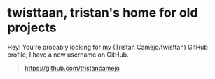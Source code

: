 # twisttaan, tristan's home for old projects

Hey! You're probably looking for my (Tristan Camejo/twisttan) GitHub profile, I have a new username on GitHub.
> https://github.com/tristancamejo

